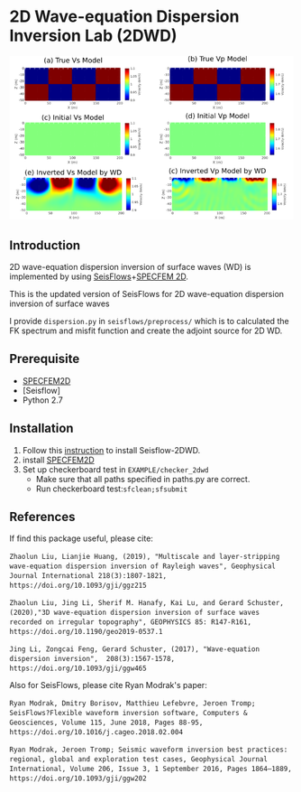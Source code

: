 2D Wave-equation Dispersion Inversion Lab (2DWD)
=================================================

 ![2D Checkerboard Test Results by WD](./result.png)


 Introduction
 ------------

2D wave-equation dispersion inversion of surface waves (WD) is implemented by using [SeisFlows](https://github.com/rmodrak/seisflows)+[SPECFEM 2D](https://github.com/geodynamics/specfem2d).

This is the updated version of SeisFlows for 2D wave-equation dispersion inversion of surface waves

I provide `dispersion.py` in `seisflows/preprocess/` which is to calculated the FK spectrum and misfit function and create the adjoint source for 2D WD.

Prerequisite
------------
- [SPECFEM2D](https://github.com/geodynamics/specfem2d)
- [Seisflow]
- Python 2.7

Installation
------------
1. Follow this [instruction](https://seisflows.readthedocs.io/en/latest/instructions_remote.html) to install Seisflow-2DWD.
2. install [SPECFEM2D](https://github.com/geodynamics/specfem2d)
3. Set up checkerboard test in `EXAMPLE/checker_2dwd`
    - Make sure that all paths specified in paths.py are correct.
    - Run checkerboard test:``sfclean;sfsubmit``



References
----------

If find this package useful, please cite:

`Zhaolun Liu, Lianjie Huang, (2019), "Multiscale and layer-stripping wave-equation dispersion inversion of Rayleigh waves", Geophysical Journal International 218(3):1807-1821, https://doi.org/10.1093/gji/ggz215`


`Zhaolun Liu, Jing Li, Sherif M. Hanafy, Kai Lu, and Gerard Schuster, (2020),"3D wave-equation dispersion inversion of surface waves recorded on irregular topography", GEOPHYSICS 85: R147-R161, https://doi.org/10.1190/geo2019-0537.1`

`Jing Li, Zongcai Feng, Gerard Schuster, (2017), "Wave-equation dispersion inversion",  208(3):1567-1578, https://doi.org/10.1093/gji/ggw465`

Also for SeisFlows, please cite Ryan Modrak's paper:

`Ryan Modrak, Dmitry Borisov, Matthieu Lefebvre, Jeroen Tromp; SeisFlows?Flexible waveform inversion software, Computers & Geosciences, Volume 115, June 2018, Pages 88-95, https://doi.org/10.1016/j.cageo.2018.02.004`

`Ryan Modrak, Jeroen Tromp; Seismic waveform inversion best practices: regional, global and exploration test cases, Geophysical Journal International, Volume 206, Issue 3, 1 September 2016, Pages 1864–1889, https://doi.org/10.1093/gji/ggw202`
